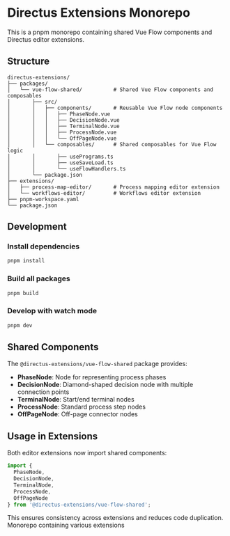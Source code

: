 # Directus Extensions Monorepo

This is a pnpm monorepo containing shared Vue Flow components and Directus editor extensions.

## Structure

```
directus-extensions/
├── packages/
│   └── vue-flow-shared/          # Shared Vue Flow components and composables
│       ├── src/
│       │   ├── components/       # Reusable Vue Flow node components
│       │   │   ├── PhaseNode.vue
│       │   │   ├── DecisionNode.vue
│       │   │   ├── TerminalNode.vue
│       │   │   ├── ProcessNode.vue
│       │   │   └── OffPageNode.vue
│       │   └── composables/      # Shared composables for Vue Flow logic
│       │       ├── usePrograms.ts
│       │       ├── useSaveLoad.ts
│       │       └── useFlowHandlers.ts
│       └── package.json
├── extensions/
│   ├── process-map-editor/       # Process mapping editor extension
│   └── workflows-editor/         # Workflows editor extension
├── pnpm-workspace.yaml
└── package.json
```

## Development

### Install dependencies
```bash
pnpm install
```

### Build all packages
```bash
pnpm build
```

### Develop with watch mode
```bash
pnpm dev
```

## Shared Components

The `@directus-extensions/vue-flow-shared` package provides:

- **PhaseNode**: Node for representing process phases
- **DecisionNode**: Diamond-shaped decision node with multiple connection points
- **TerminalNode**: Start/end terminal nodes
- **ProcessNode**: Standard process step nodes  
- **OffPageNode**: Off-page connector nodes

## Usage in Extensions

Both editor extensions now import shared components:

```typescript
import { 
  PhaseNode, 
  DecisionNode, 
  TerminalNode, 
  ProcessNode, 
  OffPageNode 
} from '@directus-extensions/vue-flow-shared';
```

This ensures consistency across extensions and reduces code duplication.
Monorepo containing various extensions
